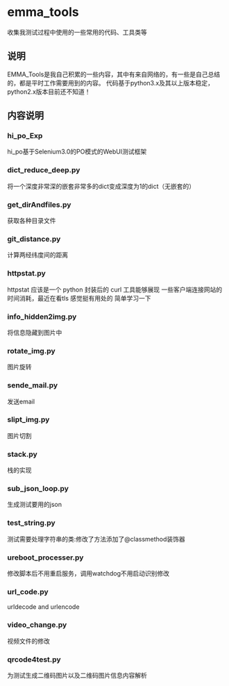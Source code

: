 # emma_tools

收集我测试过程中使用的一些常用的代码、工具类等
## 说明

EMMA_Tools是我自己积累的一些内容，其中有来自网络的，有一些是自己总结的，都是平时工作需要用到的内容。
代码基于python3.x及其以上版本稳定，python2.x版本目前还不知道！
## 内容说明
### hi_po_Exp

hi_po基于Selenium3.0的PO模式的WebUI测试框架

### dict_reduce_deep.py
将一个深度非常深的嵌套非常多的dict变成深度为1的dict（无嵌套的）
### get_dirAndfiles.py
获取各种目录文件
### git_distance.py

计算两经纬度间的距离
### httpstat.py
httpstat 应该是一个 python 封装后的 curl 工具能够展现 一些客户端连接网站的时间消耗，最近在看tls 感觉挺有用处的 简单学习一下
### info_hidden2img.py

将信息隐藏到图片中

### rotate_img.py
图片旋转

### sende_mail.py

发送email

### slipt_img.py

图片切割

### stack.py

栈的实现
### sub_json_loop.py
生成测试要用的json

### test_string.py

测试需要处理字符串的类:修改了方法添加了@classmethod装饰器

### ureboot_processer.py

修改脚本后不用重启服务，调用watchdog不用启动识别修改
### url_code.py

urldecode and urlencode
### video_change.py
视频文件的修改

### qrcode4test.py
为测试生成二维码图片以及二维码图片信息内容解析